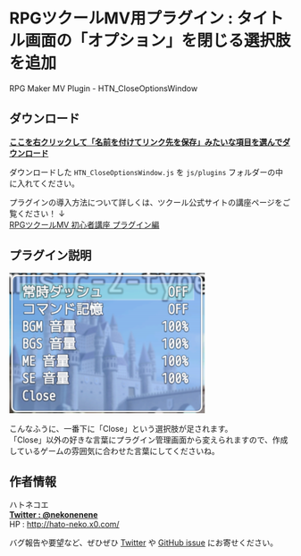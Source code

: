 # RPGツクールMV用プラグイン : タイトル画面の「オプション」を閉じる選択肢を追加

RPG Maker MV Plugin - HTN_CloseOptionsWindow

## ダウンロード

**[ここを右クリックして「名前を付けてリンク先を保存」みたいな項目を選んでダウンロード](https://raw.githubusercontent.com/nekonenene/RPG-Maker-MV_CloseOptionsWindow/master/HTN_CloseOptionsWindow.js)**

ダウンロードした `HTN_CloseOptionsWindow.js` を `js/plugins` フォルダーの中に入れてください。

プラグインの導入方法について詳しくは、ツクール公式サイトの講座ページをご覧ください！ ↓  
[RPGツクールMV 初心者講座 プラグイン編](https://tkool.jp/mv/guide/011_001.html)


## プラグイン説明

<img src="./img/screenshot01.png" alt="スクリーンショット" width="350rem" height="auto">

こんなふうに、一番下に「Close」という選択肢が足されます。  
「Close」以外の好きな言葉にプラグイン管理画面から変えられますので、作成しているゲームの雰囲気に合わせた言葉にしてくださいね。

## 作者情報

ハトネコエ  
**[Twitter : @nekonenene](https://twitter.com/nekonenene)**  
HP : http://hato-neko.x0.com/

バグ報告や要望など、ぜひぜひ [Twitter](https://twitter.com/nekonenene) や [GitHub issue](https://github.com/nekonenene/RPG-Maker-MV_CrossFadeBgm/issues) にお寄せください。
